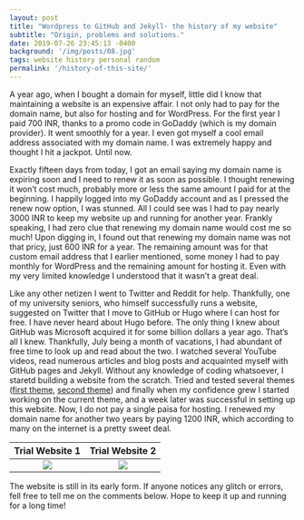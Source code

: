```yaml
---
layout: post
title: "Wordpress to GitHub and Jekyll- the history of my website"
subtitle: "Origin, problems and solutions."
date: 2019-07-26 23:45:13 -0400
background: '/img/posts/08.jpg'
tags: website history personal random
permalink: '/history-of-this-site/'
---
```


<p>A year ago, when I bought a domain for myself, little did I know that maintaining a website is an expensive affair. I not only had to pay for the domain name, but also for hosting and for WordPress. For the first year I paid 700 INR, thanks to a promo code in GoDaddy (which is my domain provider). It went smoothly for a year. I even got myself a cool email address associated with my domain name. I was extremely happy and thought I hit a jackpot. Until now.</p>

<p>Exactly fifteen days from today, I got an email saying my domain name is expiring soon and I need to renew it as soon as possible. I thought renewing it won’t cost much, probably more or less the same amount I paid for at the beginning. I happily logged into my GoDaddy account and as I pressed the renew now option, I was stunned. All I could see was I had to pay nearly 3000 INR to keep my website up and running for another year. Frankly speaking, I had zero clue that renewing my domain name would cost me so much! Upon digging in, I found out that renewing my domain name was not that pricy, just 600 INR for a year. The remaining amount was for that custom email address that I earlier mentioned, some money I had to pay monthly for WordPress and the remaining amount for hosting it. Even with my very limited knowledge I understood that it wasn’t a great deal.</p>

<p>Like any other netizen I went to Twitter and Reddit for help. Thankfully, one of my university seniors, who himself successfully runs a website, suggested on Twitter that I move to GitHub or Hugo where I can host for free. I have never heard about Hugo before. The only thing I knew about GitHub was Microsoft acquired it for some billion dollars a year ago. That’s all I knew. Thankfully, July being a month of vacations, I had abundant of free time to look up and read about the two. I watched several YouTube videos, read numerous articles and blog posts and acquainted myself with GitHub pages and Jekyll. Without any knowledge of coding whatsoever, I staretd building a website from the scratch. Tried and tested several themes (<a href="https://ayushmandevraj.github.io/jekyll-theme-console/" target="_blank" rel="noopener">first theme</a>, <a href="https://ayushmandevraj.github.io/" target="_blank" rel="noopener">second theme</a>) and finally when my confidence grew I started working on the current theme, and a week later was successful in setting up this website. Now, I do not pay a single paisa for hosting. I renewed my domain name for another two years by paying 1200 INR, which according to many on the internet is a pretty sweet deal.</p>


Trial Website 1                       |  Trial Website 2
:------------------------------------:|:------------------------------------:
![](https://i.imgur.com/DNkxRmzm.png)  |  ![](https://i.imgur.com/4vbA4T2m.png)

<p>The website is still in its early form. If anyone notices any glitch or errors, fell free to tell me on the comments below. Hope to keep it up and running for a long time! </p>